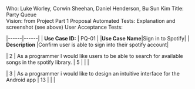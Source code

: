 Who: Luke Worley, Corwin Sheehan, Daniel Henderson, Bu Sun Kim
Title: Party Queue  
Vision: from Project Part 1 Proposal
Automated Tests: Explanation and screenshot (see above)
User Acceptance Tests:


|------|------|
|  **Use Case ID:** | PQ-01 |
|**Use Case Name**|Sign in to Spotify|
| **Description** |Confirm user is able to sign into their spotify account|

| 2  | As a programmer I would like users to be able to search for available songs in the spotify library.    | 5  |   |   |

| 3   |       As a programmer i would like to design an intuitive interface for the Android app   | 13  |  |  |
